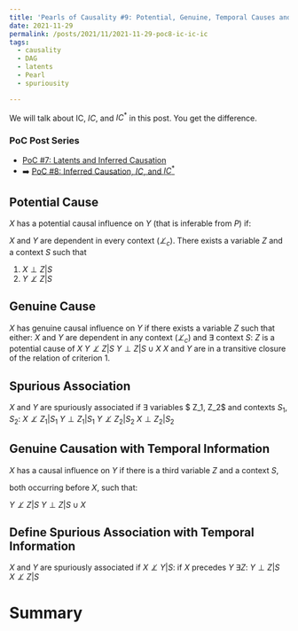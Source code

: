 ```yaml
---
title: 'Pearls of Causality #9: Potential, Genuine, Temporal Causes and Spurious Association'
date: 2021-11-29
permalink: /posts/2021/11/2021-11-29-poc8-ic-ic-ic
tags:
  - causality
  - DAG
  - latents
  - Pearl
  - spuriousity

---
```


We will talk about IC, $IC$, and ${IC}^*$ in this post. You get the difference.

### PoC Post Series
- [PoC #7: Latents and Inferred Causation](/posts/2021/11/poc6-latents-stability-ic/)
- ➡️ [PoC #8: Inferred Causation, $IC$, and ${IC}^*$](/posts/2021/11/poc6-latents-stability/)


## Potential Cause
$X$ has a potential causal influence on $Y$ (that is inferable from $P$) if:

$X$ and $Y$ are dependent in every context ($\not\perp_c$).
There exists a variable $Z$ and a context $S$ such that
1. $X \perp Z | S$
2. $Y \not\perp Z | S$


## Genuine Cause
$X$ has genuine causal influence on $Y$ if there exists a variable $Z$ such that either:
$X$ and $Y$ are dependent in any context ($\not\perp_c$) and $\exists$ context $S$:
$Z$ is a potential cause of $X$
$Y \not\perp Z | S$
$Y \perp Z | S \cup X$
$X$ and $Y$ are in a transitive closure of the relation of criterion 1.

## Spurious Association
$X$ and $Y$ are spuriously associated if $\exists$ variables $ Z_1, Z_2$ and contexts $S_1, S_2$:
$X \not\perp Z_1 | S_1$
$Y \perp Z_1 | S_1$
$Y \not\perp Z_2 | S_2$
$X \perp Z_2 | S_2$

## Genuine Causation with Temporal Information
$X$ has a causal influence on $Y$ if there is a third variable $Z$ and a context $S$,

both occurring before $X$, such that:

$Y \not\perp Z | S$
$Y \perp Z | S\cup X$

## Define Spurious Association with Temporal Information
$X$ and $Y$ are spuriously associated if $X \not\perp Y |S$:
if $X$ precedes $Y$ 
$\exists Z:$
$Y \perp Z | S$
$X \not\perp Z | S$


# Summary